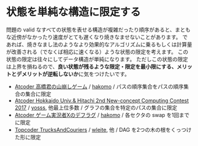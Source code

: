 
# 状態を単純な構造に限定する

問題の valid なすべての状態を表せる構造が複雑だったり順序があると、まともな近傍がなかったり速度がとても遅くなり焼きなませないことがあります。
であれば、焼きなまし法のようなより効果的なアルゴリズムに乗るもしくは計算量が改善される（でなくば相応に速くなる）ような状態の限定を考えます。
この状態の限定は往々にしてデータ構造が単純になります。
ただしこの状態の限定は上界を損ねるので、**良い状態が残るような限定・限定を最小限にする、メリットとデメリットが逆転しないか**に気をつけたいです。

- [Atcoder 高橋君の山崩しゲーム](https://chokudai001.contest.atcoder.jp/tasks/chokudai_001_a)
    / [hakomo](https://chokudai001.contest.atcoder.jp/submissions/1051195)
    / パスの順序集合をパスの順序集合の集合に限定
- [Atcoder Hokkaido Univ.& Hitachi 2nd New-concept Computing Contest 2017](https://hokudai-hitachi2017-2.contest.atcoder.jp/tasks/hitachi2017_2_a)
    / [yosss](https://hokudai-hitachi2017-2.contest.atcoder.jp/submissions/1867584), 他最上位多数
    / グラフの集合を特定のパスの集合に限定
- [Atcoder ゲーム実況者Xのデフラグ](https://rco-contest-2018-qual.contest.atcoder.jp/tasks/rco_contest_2018_qual_b)
    / [hakomo](https://rco-contest-2018-qual.contest.atcoder.jp/submissions/2092782)
    / 各セクタの swap を1回までに限定
- [Topcoder TrucksAndCouriers](https://community.topcoder.com/longcontest/?module=ViewProblemStatement&rd=17264&pm=15082)
    / [wleite](https://community.topcoder.com/longcontest/?module=ViewProblemSolution&pm=15082&rd=17264&cr=7213681&subnum=14), 他
    / DAG を2つの木の根をくっつけた形に限定
